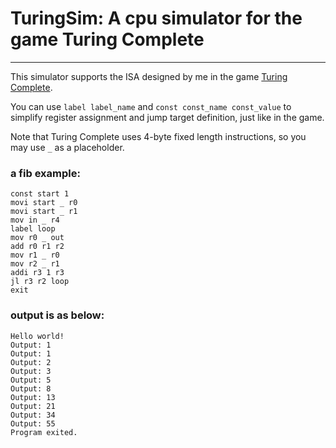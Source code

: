 # TuringSim: A cpu simulator for the game Turing Complete
___
This simulator supports the ISA designed by me in the game
[Turing Complete](https://store.steampowered.com/app/1444480/Turing_Complete/).

You can use ```label label_name``` and ```const const_name const_value``` 
to simplify register assignment and jump target definition, just like in the game.

Note that Turing Complete uses 4-byte fixed length instructions, so you may use ```_``` as a placeholder.

### a fib example:
```
const start 1
movi start _ r0
movi start _ r1
mov in _ r4
label loop
mov r0 _ out
add r0 r1 r2
mov r1 _ r0
mov r2 _ r1
addi r3 1 r3
jl r3 r2 loop
exit
```
### output is as below:
```
Hello world!
Output: 1
Output: 1
Output: 2
Output: 3
Output: 5
Output: 8
Output: 13
Output: 21
Output: 34
Output: 55
Program exited.
```